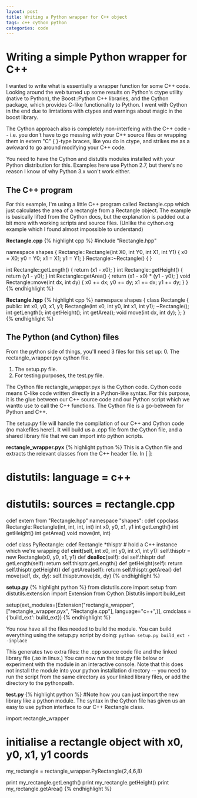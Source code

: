 ```yaml
---
layout: post
title: Writing a Python wrapper for C++ object
tags: c++ cython python
categories: code
---
```


# Writing a simple Python wrapper for C++

I wanted to write what is essentially a wrapper function for some C++ code. Looking around the web turned up some results on Python's ctype utility (native to Python), the Boost::Python C++ libraries, and the Cython package, which provides C-like functionality to Python. I went with Cython in the end due to limtations with ctypes and warnings about magic in the boost library.

The Cython approach also is completely non-interfeing with the C++ code -- i.e. you don't have to go messing with your C++ source files or wrapping them in extern "C" { }-type braces, like you do in ctype, and strikes me as a awkward to go around modifying your C++ code.

You need to have the Cython and distutils modules installed with your Python distribution for this. Examples here use Python 2.7, but there's no reason I know of why Python 3.x won't work either.

## The C++ program

For this example, I'm using a little C++ program called Rectangle.cpp which just calculates the area of a rectangle from a Rectangle object. The example is basically lifted from the Cython docs, but the explanation is padded out a bit more with working scripts and source files. (Unlike the cython.org example which I found almost impossible to understand)

**Rectangle.cpp**
{% highlight cpp %}
#include "Rectangle.hpp"

namespace shapes 
{ 
  Rectangle::Rectangle(int X0, int Y0, int X1, int Y1) 
  { 
    x0 = X0; y0 = Y0; x1 = X1; y1 = Y1; 
  } 
  Rectangle::~Rectangle() { } 
  
  int Rectangle::getLength() { return (x1 - x0); } 
  int Rectangle::getHeight() { return (y1 - y0); } 
  int Rectangle::getArea() { return (x1 - x0) * (y1 - y0); } 
  void Rectangle::move(int dx, int dy) { x0 += dx; y0 += dy; x1 += dx; y1 += dy; }
}
{% endhighlight %}

**Rectangle.hpp**
{% highlight cpp %}
namespace shapes { class Rectangle { public: int x0, y0, x1, y1; Rectangle(int x0, int y0, int x1, int y1); ~Rectangle(); int getLength(); int getHeight(); int getArea(); void move(int dx, int dy); }; }
{% endhighlight %}

##  The Python (and Cython) files
From the python side of things, you'll need 3 files for this set up:
0. The rectangle_wrapper.pyx cython file.
1. The setup.py file.
2. For testing purposes, the test.py file.

The Cython file rectangle_wrapper.pyx is the Cython code. Cython code means C-like code written directly in a Python-like syntax. For this purpose, it is the glue between our C++ source code and our Python script which we wantto use to call the C++ functions. The Cython file is a go-between for Python and C++.

The setup.py file will handle the compilation of our C++ and Cython code (no makefiles here!). It will build us a .cpp file from the Cython file, and a shared library file that we can import into python scripts.

**rectangle_wrapper.pyx**
{% highlight python %}
This is a Cython file and extracts the relevant classes from the C++ header file.
In [ ]:
# distutils: language = c++
# distutils: sources = rectangle.cpp

cdef extern from "Rectangle.hpp" namespace "shapes":
    cdef cppclass Rectangle:
        Rectangle(int, int, int, int)
        int x0, y0, x1, y1
        int getLength()
        int getHeight()
        int getArea()
        void move(int, int)

cdef class PyRectangle:
    cdef Rectangle *thisptr      # hold a C++ instance which we're wrapping
    def __cinit__(self, int x0, int y0, int x1, int y1):
        self.thisptr = new Rectangle(x0, y0, x1, y1)
    def __dealloc__(self):
        del self.thisptr
    def getLength(self):
        return self.thisptr.getLength()
    def getHeight(self):
        return self.thisptr.getHeight()
    def getArea(self):
        return self.thisptr.getArea()
    def move(self, dx, dy):
        self.thisptr.move(dx, dy)
{% endhighlight %}

**setup.py**
{% highlight python %}
from distutils.core import setup
from distutils.extension import Extension
from Cython.Distutils import build_ext

setup(ext_modules=[Extension("rectangle_wrapper", 
                             ["rectangle_wrapper.pyx", 
                              "Rectangle.cpp"], language="c++",)],
      cmdclass = {'build_ext': build_ext})
{% endhighlight %}

You now have all the files needed to build the module. You can build everything using the setup.py script by doing:
`python setup.py build_ext --inplace`

This generates two extra files: the .cpp source code file and the linked library file (.so in linux.) You can now run the test.py file below or experiment with the module in an interactive console. Note that this does not install the module into your python installation directory -- you need to run the script from the same directory as your linked library files, or add the directory to the pythonpath.

**test.py**
{% highlight python %}
#Note how you can just import the new library like a python module. The syntax in the Cython file has given us an easy to use python interface to our C++ Rectangle class.

import rectangle_wrapper

# initialise a rectangle object with x0, y0, x1, y1 coords
my_rectangle = rectangle_wrapper.PyRectangle(2,4,6,8)

print my_rectangle.getLength()
print my_rectangle.getHeight()
print my_rectangle.getArea()
{% endhighlight %}
